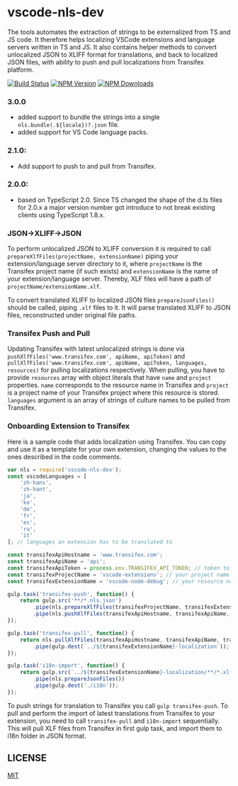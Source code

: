 # vscode-nls-dev
The tools automates the extraction of strings to be externalized from TS and JS code. It therefore helps localizing VSCode extensions and 
language servers written in TS and JS. It also contains helper methods to convert unlocalized JSON to XLIFF format for translations, and back to localized JSON files, with ability to push and pull localizations from Transifex platform.

[![Build Status](https://travis-ci.org/Microsoft/vscode-nls-dev.svg?branch=master)](https://travis-ci.org/Microsoft/vscode-nls-dev)
[![NPM Version](https://img.shields.io/npm/v/vscode-nls-dev.svg)](https://npmjs.org/package/vscode-nls-dev)
[![NPM Downloads](https://img.shields.io/npm/dm/vscode-nls-dev.svg)](https://npmjs.org/package/vscode-nls-dev)

### 3.0.0

* added support to bundle the strings into a single `nls.bundle(.${locale})?.json` file.
* added support for VS Code language packs.

### 2.1.0: 

* Add support to push to and pull from Transifex.

### 2.0.0: 

* based on TypeScript 2.0. Since TS changed the shape of the d.ts files for 2.0.x a major version number got introduce to not break existing clients using TypeScript 1.8.x.

### JSON->XLIFF->JSON
To perform unlocalized JSON to XLIFF conversion it is required to call `prepareXlfFiles(projectName, extensionName)` piping your extension/language server directory to it, where `projectName` is the Transifex project name (if such exists) and `extensionName` is the name of your extension/language server. Thereby, XLF files will have a path of `projectName/extensionName.xlf`.

To convert translated XLIFF to localized JSON files `prepareJsonFiles()` should be called, piping `.xlf` files to it. It will parse translated XLIFF to JSON files, reconstructed under original file paths.

### Transifex Push and Pull
Updating Transifex with latest unlocalized strings is done via `pushXlfFiles('www.transifex.com', apiName, apiToken)` and `pullXlfFiles('www.transifex.com', apiName, apiToken, languages, resources)` for pulling localizations respectively. When pulling, you have to provide `resources` array with object literals that have `name` and `project` properties. `name` corresponds to the resource name in Transifex and `project` is a project name of your Transifex project where this resource is stored. `languages` argument is an array of strings of culture names to be pulled from Transifex.


### Onboarding Extension to Transifex
Here is a sample code that adds localization using Transifex. You can copy and use it as a template for your own extension, changing the values to the ones described in the code comments. 

```javascript
var nls = require('vscode-nls-dev');
const vscodeLanguages = [
	'zh-hans',
	'zh-hant',
	'ja',
	'ko',
	'de',
	'fr',
	'es',
	'ru',
	'it'
]; // languages an extension has to be translated to

const transifexApiHostname = 'www.transifex.com';
const transifexApiName = 'api';
const transifexApiToken = process.env.TRANSIFEX_API_TOKEN; // token to talk to Transifex (to obtain it see https://docs.transifex.com/api/introduction#authentication)
const transifexProjectName = 'vscode-extensions'; // your project name in Transifex
const transifexExtensionName = 'vscode-node-debug'; // your resource name in Transifex

gulp.task('transifex-push', function() {
	return gulp.src('**/*.nls.json')
		.pipe(nls.prepareXlfFiles(transifexProjectName, transifexExtensionName))
		.pipe(nls.pushXlfFiles(transifexApiHostname, transifexApiName, transifexApiToken));
});

gulp.task('transifex-pull', function() {
	return nls.pullXlfFiles(transifexApiHostname, transifexApiName, transifexApiToken, vscodeLanguages, [{ name: transifexExtensionName, project: transifexProjectName }])
		.pipe(gulp.dest(`../${transifexExtensionName}-localization`));
});

gulp.task('i18n-import', function() {
	return gulp.src(`../${transifexExtensionName}-localization/**/*.xlf`)
		.pipe(nls.prepareJsonFiles())
		.pipe(gulp.dest('./i18n'));
});
```

To push strings for translation to Transifex you call `gulp transifex-push`. To pull and perform the import of latest translations from Transifex to your extension, you need to call `transifex-pull` and `i18n-import` sequentially. This will pull XLF files from Transifex in first gulp task, and import them to i18n folder in JSON format.

## LICENSE
[MIT](License.txt)
